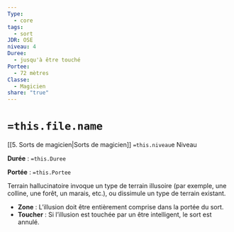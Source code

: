 ```yaml
---
Type:
  - core
tags:
  - sort
JDR: OSE
niveau: 4
Duree:
  - jusqu'à être touché
Portee:
  - 72 mètres
Classe:
  - Magicien
share: "true"
---
```

# `=this.file.name`  

[[5. Sorts de magicien|Sorts de magicien]] `=this.niveau`e Niveau

**Durée** : `=this.Duree` 

**Portée** : `=this.Portee`

Terrain hallucinatoire invoque un type de terrain illusoire (par exemple, une colline, une forêt, un marais, etc.), ou dissimule un type de terrain existant.

- **Zone** : L’illusion doit être entièrement comprise dans la portée du sort.
- **Toucher** : Si l’illusion est touchée par un être intelligent, le sort est annulé.